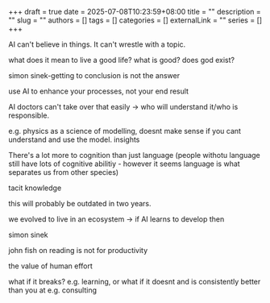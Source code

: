 +++ 
draft = true
date = 2025-07-08T10:23:59+08:00
title = ""
description = ""
slug = ""
authors = []
tags = []
categories = []
externalLink = ""
series = []
+++


AI can't believe in things. It can't wrestle with a topic.

what does it mean to live a good life? what is good? does god exist? 

simon sinek-getting to conclusion is not the answer

use AI to enhance your processes, not your end result

AI doctors can't take over that easily -> who will understand it/who is responsible.

e.g. physics as a science of modelling, doesnt make sense if you cant understand and use the model.
insights

There's a lot more to cognition than just language (people withotu language still have lots of cognitive abilitiy - however it seems language is what separates us from other species)

tacit knowledge

this will probably be outdated in two years.

we evolved to live in an ecosystem -> if AI learns to develop then 

simon sinek

john fish on reading is not for productivity

the value of human effort

what if it breaks? e.g. learning, or what if it doesnt and is consistently better than you at e.g. consulting